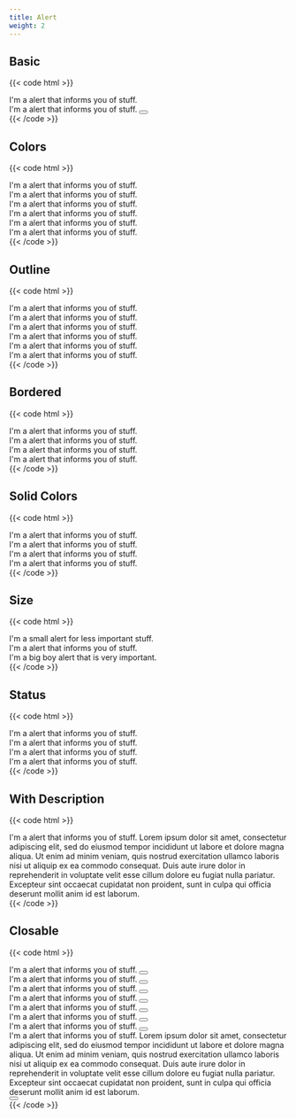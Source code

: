 ```yaml
---
title: Alert
weight: 2
---
```


## Basic

{{< code html >}}

<div class="space-y-2">
  <div class="alert alert-primary" role="alert">I'm a alert that informs you of stuff.</div>
  <div class="alert alert-primary" role="alert">
    I'm a alert that informs you of stuff.
    <button class="btn btn-light-primary btn-sm alert-close"><i data-feather="x"></i></button>
  </div>
</div>
{{< /code >}}

## Colors

{{< code html >}}

<div class="space-y-2">
  <div class="alert alert-primary" role="alert">I'm a alert that informs you of stuff.</div>
  <div class="alert alert-success" role="alert">I'm a alert that informs you of stuff.</div>
  <div class="alert alert-danger" role="alert">I'm a alert that informs you of stuff.</div>
  <div class="alert alert-warning" role="alert">I'm a alert that informs you of stuff.</div>
  <div class="alert alert-light" role="alert">I'm a alert that informs you of stuff.</div>
  <div class="alert alert-dark" role="alert">I'm a alert that informs you of stuff.</div>
</div>
{{< /code >}}

## Outline

{{< code html >}}

<div class="space-y-2">
  <div class="alert alert-outline-primary" role="alert">I'm a alert that informs you of stuff.</div>
  <div class="alert alert-outline-success" role="alert">I'm a alert that informs you of stuff.</div>
  <div class="alert alert-outline-danger" role="alert">I'm a alert that informs you of stuff.</div>
  <div class="alert alert-outline-warning" role="alert">I'm a alert that informs you of stuff.</div>
  <div class="alert alert-outline-light" role="alert">I'm a alert that informs you of stuff.</div>
  <div class="alert alert-outline-dark" role="alert">I'm a alert that informs you of stuff.</div>
</div>
{{< /code >}}

## Bordered

{{< code html >}}

<div class="space-y-2">
  <div class="alert alert-primary alert-top" role="alert">I'm a alert that informs you of stuff.</div>
  <div class="alert alert-success alert-left" role="alert">I'm a alert that informs you of stuff.</div>
  <div class="alert alert-danger alert-right" role="alert">I'm a alert that informs you of stuff.</div>
  <div class="alert alert-warning alert-bottom" role="alert">I'm a alert that informs you of stuff.</div>
</div>
{{< /code >}}

## Solid Colors

{{< code html >}}

<div class="space-y-2">
  <div class="alert alert-solid-primary" role="alert">I'm a alert that informs you of stuff.</div>
  <div class="alert alert-solid-success" role="alert">I'm a alert that informs you of stuff.</div>
  <div class="alert alert-solid-danger" role="alert">I'm a alert that informs you of stuff.</div>
  <div class="alert alert-solid-warning" role="alert">I'm a alert that informs you of stuff.</div>
</div>
{{< /code >}}

## Size

{{< code html >}}

<div class="space-y-2">
  <div class="alert alert-primary alert-sm" role="alert">I'm a small alert for less important stuff.</div>
  <div class="alert alert-primary" role="alert">I'm a alert that informs you of stuff.</div>
  <div class="alert alert-primary alert-lg" role="alert">I'm a big boy alert that is very important.</div>
</div>
{{< /code >}}

## Status

{{< code html >}}

<div class="space-y-2">
  <div class="alert alert-primary" role="alert"><i data-feather="info"></i>I'm a alert that informs you of stuff.</div>
  <div class="alert alert-success" role="alert"><i data-feather="check"></i>I'm a alert that informs you of stuff.</div>
  <div class="alert alert-danger" role="alert"><i data-feather="slash"></i>I'm a alert that informs you of stuff.</div>
  <div class="alert alert-warning" role="alert"><i data-feather="alert-triangle"></i>I'm a alert that informs you of stuff.</div>
</div>
{{< /code >}}

## With Description

{{< code html >}}

<div class="alert alert-primary" role="alert">
  <div>
    I'm a alert that informs you of stuff.
    <span class="alert-description">
      Lorem ipsum dolor sit amet, consectetur adipiscing elit, sed do eiusmod tempor incididunt ut labore et dolore magna aliqua. Ut enim ad minim veniam, quis nostrud exercitation ullamco laboris nisi ut aliquip ex ea commodo consequat. Duis aute irure dolor in reprehenderit in voluptate velit esse cillum dolore eu fugiat nulla pariatur. Excepteur sint occaecat cupidatat non proident, sunt in culpa qui officia deserunt mollit anim id est laborum.
    </span>
  </div>
</div>
{{< /code >}}

## Closable

{{< code html >}}

<div class="space-y-2">
  <div class="alert alert-primary" role="alert">I'm a alert that informs you of stuff.
    <button class="btn btn-light-primary btn-sm alert-close"><i data-feather="x"></i></button>
  </div>
  <div class="alert alert-primary alert-top" role="alert">I'm a alert that informs you of stuff.
    <button class="btn btn-light-primary btn-sm alert-close"><i data-feather="x"></i></button>
  </div>
  <div class="alert alert-primary" role="alert"><i data-feather="info"></i>I'm a alert that informs you of stuff.
    <button class="btn btn-light-primary btn-sm alert-close"><i data-feather="x"></i></button>
  </div>
  <div class="alert alert-outline-primary" role="alert">I'm a alert that informs you of stuff.
    <button class="btn btn-link btn-sm alert-close"><i data-feather="x"></i></button>
  </div>
  <div class="alert alert-solid-primary" role="alert">I'm a alert that informs you of stuff.
    <button class="btn btn-primary btn-sm alert-close"><i data-feather="x"></i></button>
  </div>
  <div class="alert alert-primary alert-sm" role="alert">I'm a alert that informs you of stuff.
    <button class="btn btn-light-primary btn-sm alert-close"><i data-feather="x"></i></button>
  </div>
  <div class="alert alert-primary alert-lg" role="alert">I'm a alert that informs you of stuff.
    <button class="btn btn-light-primary btn-sm alert-close"><i data-feather="x"></i></button>
  </div>
  <div class="alert alert-primary" role="alert">
    <div>
      I'm a alert that informs you of stuff.
      <span class="alert-description">
        Lorem ipsum dolor sit amet, consectetur adipiscing elit, sed do eiusmod tempor incididunt ut labore et dolore magna aliqua. Ut enim ad minim veniam, quis nostrud exercitation ullamco laboris nisi ut aliquip ex ea commodo consequat. Duis aute irure dolor in reprehenderit in voluptate velit esse cillum dolore eu fugiat nulla pariatur. Excepteur sint occaecat cupidatat non proident, sunt in culpa qui officia deserunt mollit anim id est laborum.
      </span>
    </div>
    <button class="btn btn-light-primary btn-sm alert-close"><i data-feather="x"></i></button>
  </div>
</div>
{{< /code >}}
